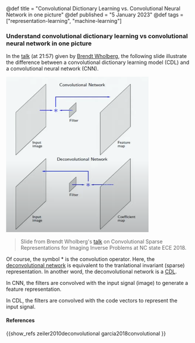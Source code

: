 @def title = "Convolutional Dictionary Learning vs. Convolutional Neural Network in one picture"
@def published = "5 January 2023"
@def tags = ["representation-learning", "machine-learning"]

### Understand convolutional dictionary learning vs convolutional neural network in one picture

In the [talk](https://www.youtube.com/watch?v=lQzzhePX7X0) (at 21:57) given by [Brendt Wholberg](https://brendt.wohlberg.net/), the following slide illustrate the difference between a convolutional dictionary learning model (CDL) and a convolutional neural network (CNN).

![](/blog/pics/wholberg_talk_cnn_vs_cdl2.png)
> Slide from Brendt Wholberg's [talk](https://www.youtube.com/watch?v=lQzzhePX7X0) on Convolutional Sparse Representations for Imaging Inverse Problems at NC state ECE 2018.

Of course, the symbol $*$ is the convolution operator. Here, the [deconvolutional network](https://ieeexplore.ieee.org/abstract/document/5539957) is equivalent to the tranlational invariant (sparse) representation. In another word, the deconvolutional network is a [CDL](../cdl).

In CNN, the filters are convolved with the input signal (image) to generate a feature representation.

In CDL, the filters are convolved with the code vectors to represent the input signal.

#### References

{{show_refs zeiler2010deconvolutional garcia2018convolutional }}